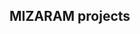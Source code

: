 MIZARAM projects
------------------------------------------------------------------------------------------------------------------------------------